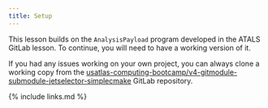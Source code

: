 ```yaml
---
title: Setup
---
```

This lesson builds on the `AnalysisPayload` program developed in the ATALS GitLab lesson. To continue, you will need to have a working version of it.

If you had any issues working on your own project, you can always clone a working copy from the [usatlas-computing-bootcamp/v4-gitmodule-submodule-jetselector-simplecmake](https://gitlab.cern.ch/usatlas-computing-bootcamp/v4-gitmodule-submodule-jetselector-simplecmake) GitLab repository.

{% include links.md %}

